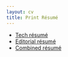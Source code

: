 ```yaml
---
layout: cv
title: Print Résumé
---
```


* [Tech résumé](tech.pdf)
* [Editorial résumé](editorial.pdf)
* [Combined résumé](combined.pdf)

